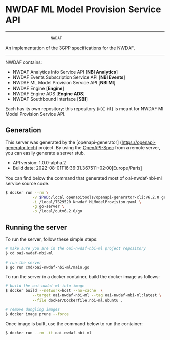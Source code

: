 # NWDAF ML Model Provision Service API

----------------------------------------------------------

                        NWDAF
An implementation of the 3GPP specifications for the NWDAF.

----------------------------------------------------------

NWDAF contains:

- NWDAF Analytics Info Service API [**NBI Analytics**]
- NWDAF Events Subscription Service API [**NBI Events**]
- NWDAF ML Model Provision Service API [**NBI Ml**]
- NWDAF Engine [**Engine**]
- NWDAF Engine ADS [**Engine ADS**]
- NWDAF Southbound Interface [**SBI**]

Each has its own repository: this repository (`NBI Ml`) is meant for NWDAF Ml Model Provision Service API.

## Generation

This server was generated by the [openapi-generator]
(https://openapi-generator.tech) project.
By using the [OpenAPI-Spec](https://github.com/OAI/OpenAPI-Specification) from a remote server, you can easily generate a server stub.

- API version: 1.0.0-alpha.2
- Build date: 2022-08-01T16:36:31.367511+02:00[Europe/Paris]

You can find below the command that generated most of oai-nwdaf-nbi-ml service source code.

```bash
$ docker run --rm \
            -v $PWD:/local openapitools/openapi-generator-cli:v6.2.0 generate \
            -i /local/TS29520_Nnwdaf_MLModelProvision.yaml \
            -g go-server \
            -o /local/outv6.2.0/go
```


## Running the server
To run the server, follow these simple steps:

```bash
# make sure you are in the oai-nwdaf-nbi-ml project repository
$ cd oai-nwdaf-nbi-ml

# run the server
$ go run cmd/oai-nwdaf-nbi-ml/main.go
```

To run the server in a docker container, build the docker image as follows:
```bash
# build the oai-nwdaf-ml-info image
$ docker build --network=host --no-cache  \
            --target oai-nwdaf-nbi-ml --tag oai-nwdaf-nbi-ml:latest \
            --file docker/Dockerfile.nbi-ml.ubuntu .

# remove dangling images
$ docker image prune --force
```

Once image is built, use the command below to run the container:
```bash
$ docker run --rm -it oai-nwdaf-nbi-ml
```
